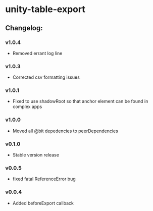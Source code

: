 # unity-table-export

## Changelog:

### v1.0.4
- Removed errant log line

### v1.0.3
- Corrected csv formatting issues

### v1.0.1
- Fixed to use shadowRoot so that anchor element can be found in complex apps

### v1.0.0
- Moved all @bit depedencies to peerDependencies

### v0.1.0
- Stable version release

### v0.0.5
- fixed fatal ReferenceError bug

### v0.0.4
- Added beforeExport callback